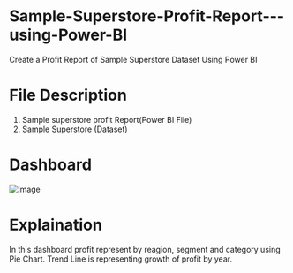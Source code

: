 # Sample-Superstore-Profit-Report---using-Power-BI
 Create a Profit Report of Sample Superstore Dataset Using Power BI
 
 # File Description
  1. Sample superstore profit Report(Power BI File)
  2. Sample Superstore (Dataset)

# Dashboard
  ![image](https://user-images.githubusercontent.com/84785759/123520053-63256680-d6cc-11eb-8f86-68608a9a72ea.png)
  
# Explaination 
  In this dashboard profit represent by reagion, segment and  category using Pie Chart.
  Trend Line is representing   growth of profit by year.
  
